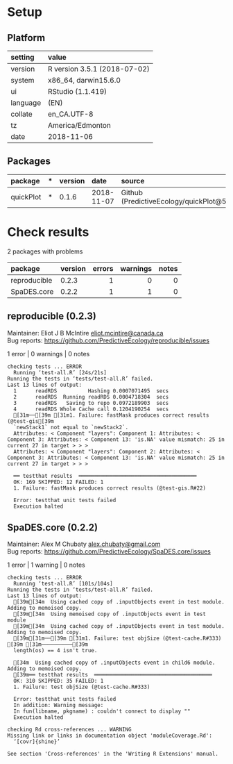 # Setup

## Platform

|setting  |value                        |
|:--------|:----------------------------|
|version  |R version 3.5.1 (2018-07-02) |
|system   |x86_64, darwin15.6.0         |
|ui       |RStudio (1.1.419)            |
|language |(EN)                         |
|collate  |en_CA.UTF-8                  |
|tz       |America/Edmonton             |
|date     |2018-11-06                   |

## Packages

|package   |*  |version |date       |source                                       |
|:---------|:--|:-------|:----------|:--------------------------------------------|
|quickPlot |*  |0.1.6   |2018-11-07 |Github (PredictiveEcology/quickPlot@5c08464) |

# Check results

2 packages with problems

|package      |version | errors| warnings| notes|
|:------------|:-------|------:|--------:|-----:|
|reproducible |0.2.3   |      1|        0|     0|
|SpaDES.core  |0.2.2   |      1|        1|     0|

## reproducible (0.2.3)
Maintainer: Eliot J B McIntire <eliot.mcintire@canada.ca>  
Bug reports: https://github.com/PredictiveEcology/reproducible/issues

1 error  | 0 warnings | 0 notes

```
checking tests ... ERROR
  Running ‘test-all.R’ [24s/21s]
Running the tests in ‘tests/test-all.R’ failed.
Last 13 lines of output:
  1      readRDS          Hashing 0.0007071495  secs
  2      readRDS  Running readRDS 0.0004718304  secs
  3      readRDS   Saving to repo 0.0972189903  secs
  4      readRDS Whole Cache call 0.1204190254  secs
  [31m──[39m [31m1. Failure: fastMask produces correct results (@test-gis[39m
  `newStack1` not equal to `newStack2`.
  Attributes: < Component "layers": Component 1: Attributes: < Component 3: Attributes: < Component 13: 'is.NA' value mismatch: 25 in current 27 in target > > >
  Attributes: < Component "layers": Component 2: Attributes: < Component 3: Attributes: < Component 13: 'is.NA' value mismatch: 25 in current 27 in target > > >
  
  ══ testthat results  ══════════════════════════════════════
  OK: 169 SKIPPED: 12 FAILED: 1
  1. Failure: fastMask produces correct results (@test-gis.R#22) 
  
  Error: testthat unit tests failed
  Execution halted
```

## SpaDES.core (0.2.2)
Maintainer: Alex M Chubaty <alex.chubaty@gmail.com>  
Bug reports: https://github.com/PredictiveEcology/SpaDES.core/issues

1 error  | 1 warning  | 0 notes

```
checking tests ... ERROR
  Running ‘test-all.R’ [101s/104s]
Running the tests in ‘tests/test-all.R’ failed.
Last 13 lines of output:
  [39m[34m  Using cached copy of .inputObjects event in test module. Adding to memoised copy.
  [39m[34m  Using memoised copy of .inputObjects event in test module
  [39m[34m  Using cached copy of .inputObjects event in test module. Adding to memoised copy.
  [39m[31m──[39m [31m1. Failure: test objSize (@test-cache.R#333) [39m [31m──────────[39m
  length(os) == 4 isn't true.
  
  [34m  Using cached copy of .inputObjects event in child6 module. Adding to memoised copy.
  [39m══ testthat results  ══════════════════════════════════════
  OK: 310 SKIPPED: 35 FAILED: 1
  1. Failure: test objSize (@test-cache.R#333) 
  
  Error: testthat unit tests failed
  In addition: Warning message:
  In fun(libname, pkgname) : couldn't connect to display ""
  Execution halted

checking Rd cross-references ... WARNING
Missing link or links in documentation object 'moduleCoverage.Rd':
  ‘[covr]{shine}’

See section 'Cross-references' in the 'Writing R Extensions' manual.

```

